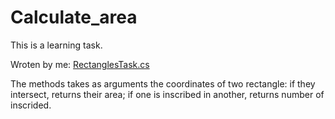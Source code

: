 # Calculate_area

This is a learning task.

Wroten by me:
 [RectanglesTask.cs](https://github.com/rompershtomper/Calculate_area/blob/master/RectanglesTask.cs)
    
The methods takes as arguments the coordinates of two rectangle:
    if they intersect, returns their area;
    if one is inscribed in another, returns number of inscrided.
